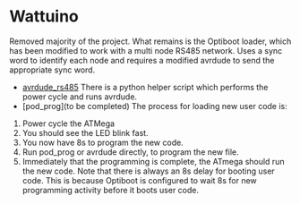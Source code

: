 # Wattuino
Removed majority of the project. What remains is the Optiboot loader, which has been modified to work with
a multi node RS485 network. Uses a sync word to identify each node and requires a modified avrdude to 
send the appropriate sync word.
* [avrdude_rs485](https://github.com/stevefielding/avrdude_rs485)
There is a python helper script which performs the power cycle and runs avrdude.  
* [pod_prog](to be completed)
The process for loading new user code is:  
1. Power cycle the ATMega
2. You should see the LED blink fast.
3. You now have 8s to program the new code.
4. Run pod_prog or avrdude directly, to program the new file.
5. Immediately that the programming is complete, the ATmega should run the new code.
Note that there is always an 8s delay for booting user code. This is because Optiboot is configured to wait 8s for new programming activity before it boots user code.  


